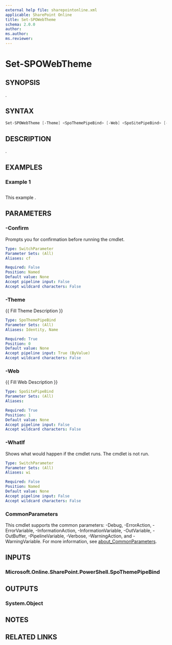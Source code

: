 ```yaml
---
external help file: sharepointonline.xml
applicable: SharePoint Online
title: Set-SPOWebTheme
schema: 2.0.0
author: 
ms.author: 
ms.reviewer:
---
```


# Set-SPOWebTheme

## SYNOPSIS

.

## SYNTAX

```powershell
Set-SPOWebTheme [-Theme] <SpoThemePipeBind> [-Web] <SpoSitePipeBind> [-WhatIf] [-Confirm] [<CommonParameters>]
```

## DESCRIPTION

.

## EXAMPLES

### Example 1

```

```

This example .

## PARAMETERS

### -Confirm
Prompts you for confirmation before running the cmdlet.

```yaml
Type: SwitchParameter
Parameter Sets: (All)
Aliases: cf

Required: False
Position: Named
Default value: None
Accept pipeline input: False
Accept wildcard characters: False
```

### -Theme
{{ Fill Theme Description }}

```yaml
Type: SpoThemePipeBind
Parameter Sets: (All)
Aliases: Identity, Name

Required: True
Position: 0
Default value: None
Accept pipeline input: True (ByValue)
Accept wildcard characters: False
```

### -Web
{{ Fill Web Description }}

```yaml
Type: SpoSitePipeBind
Parameter Sets: (All)
Aliases:

Required: True
Position: 1
Default value: None
Accept pipeline input: False
Accept wildcard characters: False
```

### -WhatIf
Shows what would happen if the cmdlet runs.
The cmdlet is not run.

```yaml
Type: SwitchParameter
Parameter Sets: (All)
Aliases: wi

Required: False
Position: Named
Default value: None
Accept pipeline input: False
Accept wildcard characters: False
```

### CommonParameters
This cmdlet supports the common parameters: -Debug, -ErrorAction, -ErrorVariable, -InformationAction, -InformationVariable, -OutVariable, -OutBuffer, -PipelineVariable, -Verbose, -WarningAction, and -WarningVariable. For more information, see [about_CommonParameters](http://go.microsoft.com/fwlink/?LinkID=113216).

## INPUTS

### Microsoft.Online.SharePoint.PowerShell.SpoThemePipeBind

## OUTPUTS

### System.Object
## NOTES

## RELATED LINKS
